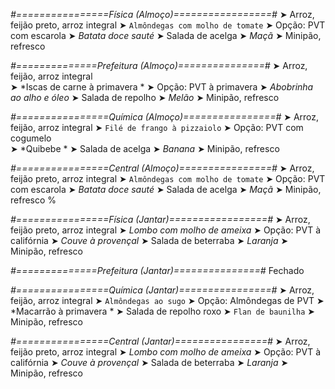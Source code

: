 
*#================Física (Almoço)=================#*
➤ Arroz, feijão preto, arroz integral
➤ `Almôndegas com molho de tomate`
➤ Opção: PVT com escarola
➤ *Batata doce sauté*
➤ Salada de acelga
➤ *Maçã*
➤ Minipão, refresco

*#==============Prefeitura (Almoço)===============#*
➤ Arroz, feijão, arroz integral  
➤ *Iscas de carne à primavera *
➤ Opção: PVT à primavera
➤ *Abobrinha ao alho e óleo*
➤ Salada de repolho
➤ *Melão*
➤ Minipão, refresco

*#================Química (Almoço)================#*
➤ Arroz, feijão, arroz integral
➤ `Filé de frango à pizzaiolo`
➤ Opção: PVT com cogumelo  
➤ *Quibebe *
➤ Salada de acelga 
➤ *Banana*
➤ Minipão, refresco

*#================Central (Almoço)================#*
➤ Arroz, feijão preto, arroz integral
➤ `Almôndegas com molho de tomate`
➤ Opção: PVT com escarola
➤ *Batata doce sauté*
➤ Salada de acelga
➤ *Maçã*
➤ Minipão, refresco
%

*#================Física (Jantar)=================#*
➤ Arroz, feijão preto, arroz integral
➤ *Lombo com molho de ameixa*
➤ Opção: PVT à califórnia
➤ *Couve à provençal*
➤ Salada de beterraba
➤ *Laranja*
➤ Minipão, refresco

*#==============Prefeitura (Jantar)===============#*
Fechado

*#================Química (Jantar)================#*
➤ Arroz, feijão, arroz integral
➤ `Almôndegas ao sugo`
➤ Opção: Almôndegas de PVT
➤ *Macarrão à primavera *
➤ Salada de repolho roxo
➤ `Flan de baunilha`
➤ Minipão, refresco

*#================Central (Jantar)================#*
➤ Arroz, feijão preto, arroz integral
➤ *Lombo com molho de ameixa*
➤ Opção: PVT à califórnia
➤ *Couve à provençal*
➤ Salada de beterraba
➤ *Laranja*
➤ Minipão, refresco
